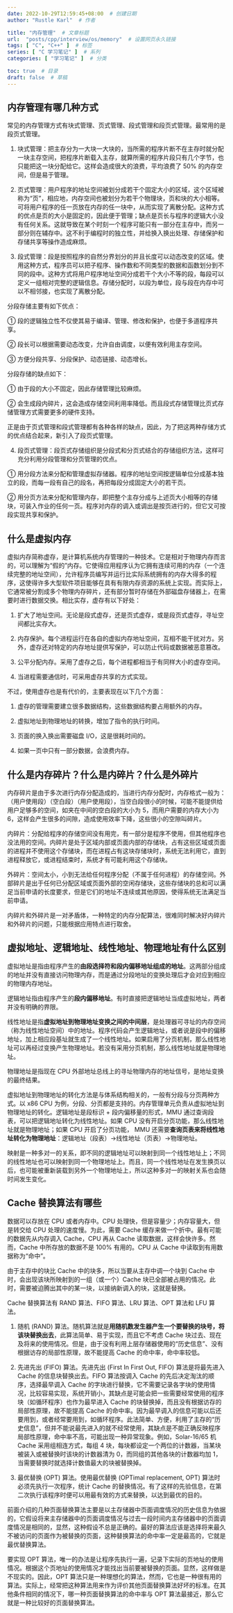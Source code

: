 ```yaml
---
date: 2022-10-29T12:59:45+08:00  # 创建日期
author: "Rustle Karl"  # 作者

title: "内存管理"  # 文章标题
url:  "posts/cpp/interview/os/memory"  # 设置网页永久链接
tags: [ "C", "C++" ]  # 标签
series: [ "C 学习笔记" ]  # 系列
categories: [ "学习笔记" ]  # 分类

toc: true  # 目录
draft: false  # 草稿
---
```


## 内存管理有哪几种方式

常见的内存管理方式有块式管理、页式管理、段式管理和段页式管理。最常用的是段页式管理。

1. 块式管理：把主存分为一大块一大块的，当所需的程序片断不在主存时就分配一块主存空间，把程序片断载入主存，就算所需的程序片段只有几个字节，也只能把这一块分配给它。这样会造成很大的浪费，平均浪费了 50% 的内存空间，但是易于管理。

2. 页式管理：用户程序的地址空间被划分成若干个固定大小的区域，这个区域被称为“页”，相应地，内存空间也被划分为若干个物理块，页和块的大小相等。可将用户程序的任一页放在内存的任一块中，从而实现了离散分配。这种方式的优点是页的大小是固定的，因此便于管理；缺点是页长与程序的逻辑大小没有任何关系。这就导致在某个时刻一个程序可能只有一部分在主存中，而另一部分则在辅存中。这不利于编程时的独立性，并给换入换出处理、存储保护和存储共享等操作造成麻烦。

3. 段式管理：段是按照程序的自然分界划分的并且长度可以动态改变的区域。使用这种方式，程序员可以把子程序、操作数和不同类型的数据和函数划分到不同的段中。这种方式将用户程序地址空间分成若干个大小不等的段，每段可以定义一组相对完整的逻辑信息。存储分配时，以段为单位，段与段在内存中可以不相邻接，也实现了离散分配。

分段存储主要有如下优点：

① 段的逻辑独立性不仅使其易于编译、管理、修改和保护，也便于多道程序共享。

② 段长可以根据需要动态改变，允许自由调度，以便有效利用主存空间。

③ 方便分段共享、分段保护、动态链接、动态增长。

分段存储的缺点如下：

① 由于段的大小不固定，因此存储管理比较麻烦。

② 会生成段内碎片，这会造成存储空间利用率降低。而且段式存储管理比页式存储管理方式需要更多的硬件支持。

正是由于页式管理和段式管理都有各种各样的缺点，因此，为了把这两种存储方式的优点结合起来，新引入了段页式管理。

4. 段页式管理：段页式存储组织是分段式和分页式结合的存储组织方法，这样可充分利用分段管理和分页管理的优点。

① 用分段方法来分配和管理虚拟存储器。程序的地址空间按逻辑单位分成基本独立的段，而每一段有自己的段名，再把每段分成固定大小的若干页。

② 用分页方法来分配和管理内存，即把整个主存分成与上述页大小相等的存储块，可装入作业的任何一页。程序对内存的调入或调出是按页进行的，但它又可按段实现共享和保护。

## 什么是虚拟内存

虚拟内存简称虚存，是计算机系统内存管理的一种技术。它是相对于物理内存而言的，可以理解为“假的”内存。它使得应用程序认为它拥有连续可用的内存（一个连续完整的地址空间），允许程序员编写并运行比实际系统拥有的内存大得多的程序，这使得许多大型软件项目能够在具有有限内存资源的系统上实现。而实际上，它通常被分割成多个物理内存碎片，还有部分暂时存储在外部磁盘存储器上，在需要时进行数据交换。相比实存，虚存有以下好处：

1. 扩大了地址空间。无论是段式虚存，还是页式虚存，或是段页式虚存，寻址空间都比实存大。

2. 内存保护。每个进程运行在各自的虚拟内存地址空间，互相不能干扰对方。另外，虚存还对特定的内存地址提供写保护，可以防止代码或数据被恶意篡改。

3. 公平分配内存。采用了虚存之后，每个进程都相当于有同样大小的虚存空间。

4. 当进程需要通信时，可采用虚存共享的方式实现。

不过，使用虚存也是有代价的，主要表现在以下几个方面：

1. 虚存的管理需要建立很多数据结构，这些数据结构要占用额外的内存。

2. 虚拟地址到物理地址的转换，增加了指令的执行时间。

3. 页面的换入换出需要磁盘 I/O，这是很耗时间的。

4. 如果一页中只有一部分数据，会浪费内存。

## 什么是内存碎片？什么是内碎片？什么是外碎片

内存碎片是由于多次进行内存分配造成的，当进行内存分配时，内存格式一般为：（用户使用段）（空白段）（用户使用段），当空白段很小的时候，可能不能提供给用户足够多的空间，如夹在中间的空白段的大小为 5，而用户需要的内存大小为 6，这样会产生很多的间隙，造成使用效率下降，这些很小的空隙叫碎片。

内碎片：分配给程序的存储空间没有用完，有一部分是程序不使用，但其他程序也没法用的空间。内碎片是处于区域内部或页面内部的存储块，占有这些区域或页面的进程并不使用这个存储块，而在进程占有这块存储块时，系统无法利用它，直到进程释放它，或进程结束时，系统才有可能利用这个存储块。

外碎片：空间太小，小到无法给任何程序分配（不属于任何进程）的存储空间。外部碎片是出于任何已分配区域或页面外部的空闲存储块，这些存储块的总和可以满足当前申请的长度要求，但是它们的地址不连续或其他原因，使得系统无法满足当前申请。

内碎片和外碎片是一对矛盾体，一种特定的内存分配算法，很难同时解决好内碎片和外碎片的问题，只能根据应用特点进行取舍。

## 虚拟地址、逻辑地址、线性地址、物理地址有什么区别

虚拟地址是指由程序产生的**由段选择符和段内偏移地址组成的地址**。这两部分组成的地址并没有直接访问物理内存，而是通过分段地址的变换处理后才会对应到相应的物理内存地址。

逻辑地址指由程序产生的**段内偏移地址**。有时直接把逻辑地址当成虚拟地址，两者并没有明确的界限。

线性地址是指**虚拟地址到物理地址变换之间的中间层**，是处理器可寻址的内存空间（称为线性地址空间）中的地址。程序代码会产生逻辑地址，或者说是段中的偏移地址，加上相应段基址就生成了一个线性地址。如果启用了分页机制，那么线性地址可以再经过变换产生物理地址。若没有采用分页机制，那么线性地址就是物理地址。

物理地址是指现在 CPU 外部地址总线上的寻址物理内存的地址信号，是地址变换的最终结果。

虚拟地址到物理地址的转化方法是与体系结构相关的，一般有分段与分页两种方式。以 x86 CPU 为例，分段、分页都是支持的。内存管理单元负责从虚拟地址到物理地址的转化。逻辑地址是段标识 + 段内偏移量的形式，MMU 通过查询段表，可以把逻辑地址转化为线性地址。如果 CPU 没有开启分页功能，那么线性地址就是物理地址；如果 CPU 开启了分页功能， MMU 还需要**查询页表来将线性地址转化为物理地址**：逻辑地址（段表）→线性地址（页表）→物理地址。

映射是一种多对一的关系，即不同的逻辑地址可以映射到同一个线性地址上；不同的线性地址也可以映射到同一个物理地址上。而且，同一个线性地址在发生换页以后，也可能被重新装载到另外一个物理地址上，所以这种多对一的映射关系也会随时间发生变化。

## Cache 替换算法有哪些

数据可以存放在 CPU 或者内存中。CPU 处理快，但是容量少；内存容量大，但是转交给 CPU 处理的速度慢。为此，需要 Cache 缓存来做一个折中。最有可能的数据先从内存调入 Cache，CPU 再从 Cache 读取数据，这样会快许多。然而，Cache 中所存放的数据不是 100% 有用的。CPU 从 Cache 中读取到有用数据称为“命中”。

由于主存中的块比 Cache 中的块多，所以当要从主存中调一个块到 Cache 中时，会出现该块所映射到的一组（或一个）Cache 块已全部被占用的情况。此时，需要被迫腾出其中的某一块，以接纳新调入的块，这就是替换。

Cache 替换算法有 RAND 算法、FIFO 算法、LRU 算法、OPT 算法和 LFU 算法。

1. 随机 (RAND) 算法。随机算法就是**用随机数发生器产生一个要替换的块号，将该块替换出去**，此算法简单、易于实现，而且它不考虑 Cache 块过去、现在及将来的使用情况。但是，由于没有利用上层存储器使用的“历史信息”、没有根据访存的局部性原理，故不能提高 Cache 的命中率，命中率较低。

2. 先进先出 (FIFO) 算法。先进先出 (First In First Out, FIFO) 算法是将最先进入 Cache 的信息块替换出去。FIFO 算法按调入 Cache 的先后决定淘汰的顺序，选择最早调入 Cache 的字块进行替换，它不需要记录各字块的使用情况，比较容易实现，系统开销小，其缺点是可能会把一些需要经常使用的程序块（如循环程序）也作为最早进入 Cache 的块替换掉，而且没有根据访存的局部性原理，故不能提高 Cache 的命中率。因为最早调入的信息可能以后还要用到，或者经常要用到，如循环程序。此法简单、方便，利用了主存的“历史信息”，但并不能说最先进入的就不经常使用，其缺点是不能正确反映程序局部性原理，命中率不高，可能出现一种异常现象。例如，Solar-16/65 机 Cache 采用组相连方式，每组 4 块，每块都设定一个两位的计数器，当某块被装入或被替换时该块的计数器清为 0，而同组的其他各块的计数器均加 1，当需要替换时就选择计数值最大的块被替换掉。

3. 最优替换 (OPT) 算法。使用最优替换 (OPTimal replacement, OPT) 算法时必须先执行一次程序，统计 Cache 的替换情况。有了这样的先验信息，在第二次执行该程序时便可以用最有效的方式来替换，以达到最优的目的。

前面介绍的几种页面替换算法主要是以主存储器中页面调度情况的历史信息为依据的，它假设将来主存储器中的页面调度情况与过去一段时间内主存储器中的页面调度情况是相同的，显然，这种假设不总是正确的。最好的算法应该是选择将来最久不被访问的页面作为被替换的页面，这种替换算法的命中率一定是最高的，它就是最优替换算法。

要实现 OPT 算法，唯一的办法是让程序先执行一遍，记录下实际的页地址的使用情况。根据这个页地址的使用情况才能找出当前要被替换的页面。显然，这样做是不现实的。因此，OPT 算法只是一种理想化的算法，然而，它也是一种很有用的算法。实际上，经常把这种算法用来作为评价其他页面替换算法好坏的标准。在其他条件相同的情况下，哪一种页面替换算法的命中率与 OPT 算法最接近，那么它就是一种比较好的页面替换算法。

```c++

```
